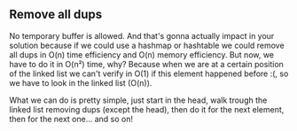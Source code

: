 ## Remove all dups

No temporary buffer is allowed. And  that's gonna actually impact in your solution because if we could use a hashmap or hashtable we could remove all dups in O(n) time efficiency and O(n) memory efficiency. But now, we have to do it in O(n²) time, why? Because when we are at a certain position of the linked list we can't verify in O(1) if this element happened before :(, so we have to look in the linked list (O(n)).

What we can do is pretty simple, just start in the head, walk trough the linked list removing dups (except the head), then do it for the next element, then for the next one... and so on!
